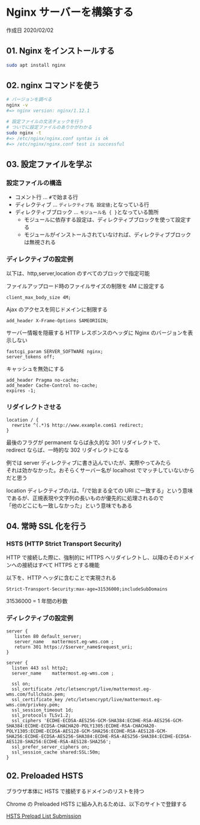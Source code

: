 # Nginx サーバーを構築する

作成日 2020/02/02

## 01. Nginx をインストールする

```bash
sudo apt install nginx
```

## 02. nginx コマンドを使う

```bash
# バージョンを調べる
nginx -v
#=> nginx version: nginx/1.12.1

# 設定ファイルの文法チェックを行う
# ついでに設定ファイルのありかがわかる
sudo nginx -t
#=> /etc/nginx/nginx.conf syntax is ok
#=> /etc/nginx/nginx.conf test is successful
```

## 03. 設定ファイルを学ぶ

### 設定ファイルの構造

- コメント行 ... `#`で始まる行
- ディレクティブ ... `ディレクティブ名 設定値;`となっている行
- ディレクティブブロック ... `モジュール名 { }`となっている箇所
  - モジュールに依存する設定は、ディレクティブブロックを使って設定する
  - モジュールがインストールされていなければ、ディレクティブブロックは無視される

### ディレクティブの設定例

以下は、http,server,location のすべてのブロックで指定可能

ファイルアップロード時のファイルサイズの制限を 4M に設定する

```text
client_max_body_size 4M;
```

Ajax のアクセスを同じドメインに制限する

```text
add_header X-Frame-Options SAMEORIGIN;
```

サーバー情報を隠蔽する HTTP レスポンスのヘッダに Nginx のバージョンを表示しない

```text
fastcgi_param SERVER_SOFTWARE nginx;
server_tokens off;
```

キャッシュを無効にする

```text
add_header Pragma no-cache;
add_header Cache-Control no-cache;
expires -1;
```

### リダイレクトさせる

```text
location / {
  rewrite ^(.*)$ http://www.example.com$1 redirect;
}
```

最後のフラグが permanent ならば永久的な 301 リダイレクトで、\
redirect ならば、一時的な 302 リダイレクトになる

例では server ディレクティブに書き込んでいたが、実際やってみたら\
それは効かなかった。おそらくサーバー名が localhost でマッチしていないからだと思う

location ディレクティブの`/`は、「/で始まる全ての URI に一致する」という意味\
であるが、正規表現や文字列の長いものが優先的に処理されるので\
「他のどこにも一致しなかった」という意味でもある

## 04. 常時 SSL 化を行う

### HSTS (HTTP Strict Transport Security)

HTTP で接続した際に、強制的に HTTPS へリダイレクトし、以降のそのドメインへの接続はすべて HTTPS とする機能

以下を、HTTP ヘッダに含むことで実現される

```text
Strict-Transport-Security:max-age=31536000;includeSubDomains
```

31536000 = 1 年間の秒数

### ディレクティブの設定例

```text
server {
   listen 80 default_server;
   server_name   mattermost.eg-wms.com ;
   return 301 https://$server_name$request_uri;
}

server {
  listen 443 ssl http2;
  server_name    mattermost.eg-wms.com ;

  ssl on;
  ssl_certificate /etc/letsencrypt/live/mattermost.eg-wms.com/fullchain.pem;
  ssl_certificate_key /etc/letsencrypt/live/mattermost.eg-wms.com/privkey.pem;
  ssl_session_timeout 1d;
  ssl_protocols TLSv1.2;
  ssl_ciphers 'ECDHE-ECDSA-AES256-GCM-SHA384:ECDHE-RSA-AES256-GCM-SHA384:ECDHE-ECDSA-CHACHA20-POLY1305:ECDHE-RSA-CHACHA20-POLY1305:ECDHE-ECDSA-AES128-GCM-SHA256:ECDHE-RSA-AES128-GCM-SHA256:ECDHE-ECDSA-AES256-SHA384:ECDHE-RSA-AES256-SHA384:ECDHE-ECDSA-AES128-SHA256:ECDHE-RSA-AES128-SHA256';
  ssl_prefer_server_ciphers on;
  ssl_session_cache shared:SSL:50m;
}
```

## 02. Preloaded HSTS

ブラウザ本体に HSTS で接続するドメインのリストを持つ

Chrome の Preloaded HSTS に組み入れるためは、以下のサイトで登録する

[HSTS Preload List Submission](https://hstspreload.org/)
